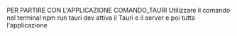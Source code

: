 
PER PARTIRE CON L'APPLICAZIONE
    COMANDO_TAURI
        Utilizzare il comando nel terminal
                    npm run tauri dev
        attiva il Tauri e il server e poi tutta l'applicazione


